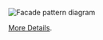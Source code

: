 ![Facade pattern diagram](https://refactoring.guru/images/patterns/diagrams/facade/structure.png)

[More Details](https://refactoring.guru/uk/design-patterns/facade).
